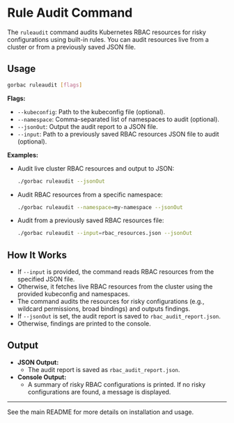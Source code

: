 # Rule Audit Command

The `ruleaudit` command audits Kubernetes RBAC resources for risky configurations using built-in rules. You can audit resources live from a cluster or from a previously saved JSON file.

## Usage

```sh
gorbac ruleaudit [flags]
```

**Flags:**

- `--kubeconfig`: Path to the kubeconfig file (optional).
- `--namespace`: Comma-separated list of namespaces to audit (optional).
- `--jsonOut`: Output the audit report to a JSON file.
- `--input`: Path to a previously saved RBAC resources JSON file to audit (optional).

**Examples:**

- Audit live cluster RBAC resources and output to JSON:

  ```sh
  ./gorbac ruleaudit --jsonOut
  ```

- Audit RBAC resources from a specific namespace:

  ```sh
  ./gorbac ruleaudit --namespace=my-namespace --jsonOut
  ```

- Audit from a previously saved RBAC resources file:

  ```sh
  ./gorbac ruleaudit --input=rbac_resources.json --jsonOut
  ```

## How It Works

- If `--input` is provided, the command reads RBAC resources from the specified JSON file.
- Otherwise, it fetches live RBAC resources from the cluster using the provided kubeconfig and namespaces.
- The command audits the resources for risky configurations (e.g., wildcard permissions, broad bindings) and outputs findings.
- If `--jsonOut` is set, the audit report is saved to `rbac_audit_report.json`.
- Otherwise, findings are printed to the console.

## Output

- **JSON Output:**
  - The audit report is saved as `rbac_audit_report.json`.
- **Console Output:**
  - A summary of risky RBAC configurations is printed. If no risky configurations are found, a message is displayed.

---

See the main README for more details on installation and usage.

